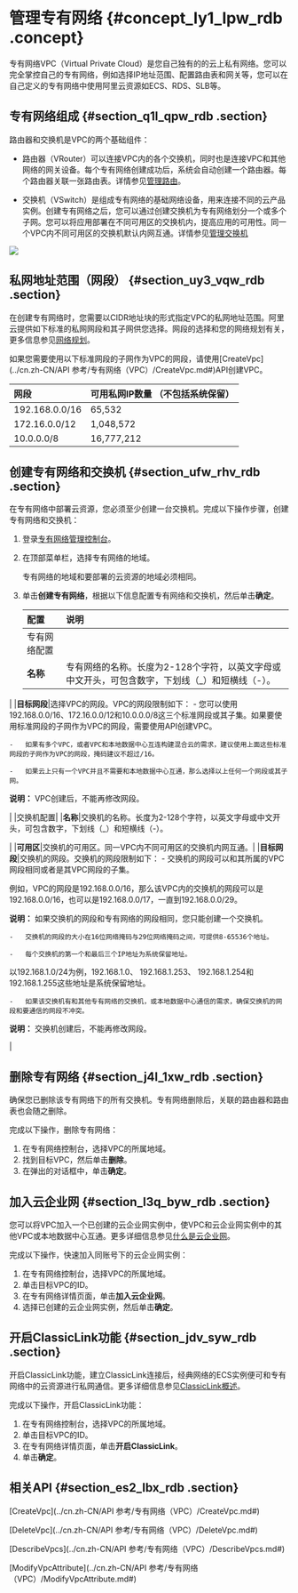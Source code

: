 # 管理专有网络 {#concept_ly1_lpw_rdb .concept}

专有网络VPC（Virtual Private Cloud）是您自己独有的的云上私有网络。您可以完全掌控自己的专有网络，例如选择IP地址范围、配置路由表和网关等，您可以在自己定义的专有网络中使用阿里云资源如ECS、RDS、SLB等。

## 专有网络组成 {#section_q1l_qpw_rdb .section}

路由器和交换机是VPC的两个基础组件：

-   路由器（VRouter）可以连接VPC内的各个交换机，同时也是连接VPC和其他网络的网关设备。每个专有网络创建成功后，系统会自动创建一个路由器。每个路由器关联一张路由表。详情参见[管理路由](cn.zh-CN/用户指南/管理路由.md#)。

-   交换机（VSwitch）是组成专有网络的基础网络设备，用来连接不同的云产品实例。创建专有网络之后，您可以通过创建交换机为专有网络划分一个或多个子网。您可以将应用部署在不同可用区的交换机内，提高应用的可用性。同一个VPC内不同可用区的交换机默认内网互通。详情参见[管理交换机](cn.zh-CN/用户指南/管理交换机.md#)


![](http://static-aliyun-doc.oss-cn-hangzhou.aliyuncs.com/assets/img/2435/809_zh-CN.png)

## 私网地址范围（网段） {#section_uy3_vqw_rdb .section}

在创建专有网络时，您需要以CIDR地址块的形式指定VPC的私网地址范围。阿里云提供如下标准的私网网段和其子网供您选择。网段的选择和您的网络规划有关，更多信息参见[网络规划](../cn.zh-CN/最佳实践/网络规划.md#)。

如果您需要使用以下标准网段的子网作为VPC的网段，请使用[CreateVpc](../cn.zh-CN/API 参考/专有网络（VPC）/CreateVpc.md#)API创建VPC。

|网段|可用私网IP数量 （不包括系统保留）|
|:-|:-----------------|
|192.168.0.0/16|65,532|
|172.16.0.0/12|1,048,572|
|10.0.0.0/8|16,777,212|

## 创建专有网络和交换机 {#section_ufw_rhv_rdb .section}

在专有网络中部署云资源，您必须至少创建一台交换机。完成以下操作步骤，创建专有网络和交换机：

1.  登录[专有网络管理控制台](https://vpcnext.console.aliyun.com)。
2.  在顶部菜单栏，选择专有网络的地域。

    专有网络的地域和要部署的云资源的地域必须相同。

3.  单击**创建专有网络**，根据以下信息配置专有网络和交换机，然后单击**确定**。

    |配置|说明|
    |:-|:-|
    |专有网络配置|
    |**名称**|专有网络的名称。长度为2-128个字符，以英文字母或中文开头，可包含数字，下划线（\_）和短横线（-）。

|
    |**目标网段**|选择VPC的网段。VPC的网段限制如下：    -   您可以使用192.168.0.0/16、172.16.0.0/12和10.0.0.0/8这三个标准网段或其子集。如果要使用标准网段的子网作为VPC的网段，需要使用API创建VPC。

    -   如果有多个VPC，或者VPC和本地数据中心互连构建混合云的需求，建议使用上面这些标准网段的子网作为VPC的网段，掩码建议不超过/16。

    -   如果云上只有一个VPC并且不需要和本地数据中心互通，那么选择以上任何一个网段或其子网。

**说明：** VPC创建后，不能再修改网段。

|
    |交换机配置|
    |**名称**|交换机的名称。长度为2-128个字符，以英文字母或中文开头，可包含数字，下划线（\_）和短横线（-）。

|
    |**可用区**|交换机的可用区。同一VPC内不同可用区的交换机内网互通。|
    |**目标网段**|交换机的网段。交换机的网段限制如下：    -   交换机的网段可以和其所属的VPC网段相同或者是其VPC网段的子集。

例如，VPC的网段是192.168.0.0/16，那么该VPC内的交换机的网段可以是192.168.0.0/16，也可以是192.168.0.0/17，一直到192.168.0.0/29。

**说明：** 如果交换机的网段和专有网络的网段相同，您只能创建一个交换机。

    -   交换机的网段的大小在16位网络掩码与29位网络掩码之间，可提供8-65536个地址。

    -   每个交换机的第一个和最后三个IP地址为系统保留地址。

以192.168.1.0/24为例，192.168.1.0、 192.168.1.253、 192.168.1.254和192.168.1.255这些地址是系统保留地址。

    -   如果该交换机有和其他专有网络的交换机，或本地数据中心通信的需求，确保交换机的网段和要通信的网段不冲突。

**说明：** 交换机创建后，不能再修改网段。

|


## 删除专有网络 {#section_j4l_1xw_rdb .section}

确保您已删除该专有网络下的所有交换机。专有网络删除后，关联的路由器和路由表也会随之删除。

完成以下操作，删除专有网络：

1.  在专有网络控制台，选择VPC的所属地域。
2.  找到目标VPC，然后单击**删除**。
3.  在弹出的对话框中，单击**确定**。

## 加入云企业网 {#section_l3q_byw_rdb .section}

您可以将VPC加入一个已创建的云企业网实例中，使VPC和云企业网实例中的其他VPC或本地数据中心互通。更多详细信息参见[什么是云企业网](../../cn.zh-CN/产品简介/什么是云企业网.md#)。

完成以下操作，快速加入同账号下的云企业网实例：

1.  在专有网络控制台，选择VPC的所属地域。
2.  单击目标VPC的ID。
3.  在专有网络详情页面，单击**加入云企业网**。
4.  选择已创建的云企业网实例，然后单击**确定**。

## 开启ClassicLink功能 {#section_jdv_syw_rdb .section}

开启ClassicLink功能，建立ClassicLink连接后，经典网络的ECS实例便可和专有网络中的云资源进行私网通信。更多详细信息参见[ClassicLink概述](cn.zh-CN/用户指南/ClassicLink/ClassicLink概述.md#)。

完成以下操作，开启ClassicLink功能：

1.  在专有网络控制台，选择VPC的所属地域。
2.  单击目标VPC的ID。
3.  在专有网络详情页面，单击**开启ClassicLink**。
4.  单击**确定**。

## 相关API {#section_es2_lbx_rdb .section}

[CreateVpc](../cn.zh-CN/API 参考/专有网络（VPC）/CreateVpc.md#)

[DeleteVpc](../cn.zh-CN/API 参考/专有网络（VPC）/DeleteVpc.md#)

[DescribeVpcs](../cn.zh-CN/API 参考/专有网络（VPC）/DescribeVpcs.md#)

[ModifyVpcAttribute](../cn.zh-CN/API 参考/专有网络（VPC）/ModifyVpcAttribute.md#)

